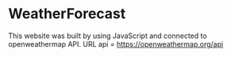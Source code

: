 # WeatherForecast
This website was built by using JavaScript and connected to openweathermap API.
URL api = https://openweathermap.org/api
